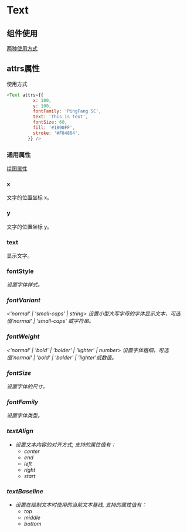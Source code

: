 # Text



## 组件使用
[两种使用方式](/product/BizCharts4/category/61/page/181#使用方式)

## attrs属性

使用方式
```js
<Text attrs={{
          x: 100,
          y: 100,
          fontFamily: 'PingFang SC',
          text: 'This is text',
          fontSize: 60,
          fill: '#1890FF',
          stroke: '#F04864',
        }} />
```

### 通用属性
[绘图属性](./169)

### x
_<number>_
文字的位置坐标 x。

### y
_<number>_
文字的位置坐标 y。

### text
_<string>_
显示文字。

### fontStyle
_<object>_
设置字体样式。

### fontVariant
_<'normal' | 'small-caps' | string>_
设置小型大写字母的字体显示文本，可选值'normal' | 'small-caps' 或字符串。

### fontWeight
_<'normal' | 'bold' | 'bolder' | 'lighter' | number>_
设置字体粗细，可选值'normal' | 'bold' | 'bolder' | 'lighter'或数值。

### fontSize
_<number>_
设置字体的尺寸。

### fontFamily
_<string>_
设置字体类型。

### textAlign
_<string>_
- 设置文本内容的对齐方式, 支持的属性值有：
  - center
  - end
  - left
  - right
  - start

### textBaseline
_<string>_
- 设置在绘制文本时使用的当前文本基线, 支持的属性值有：
  - top
  - middle
  - bottom